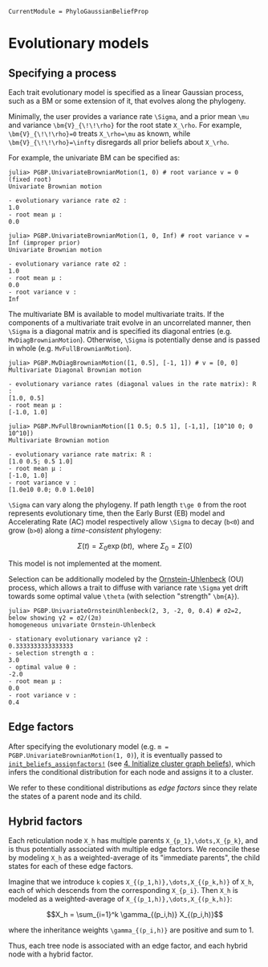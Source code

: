 ```@meta
CurrentModule = PhyloGaussianBeliefProp
```

# Evolutionary models
## Specifying a process
Each trait evolutionary model is specified as a linear Gaussian process, such as a BM or some extension of it,
that evolves along the phylogeny.

Minimally, the user provides a variance rate ``\Sigma``, and a prior mean
``\mu`` and variance ``\bm{V}_{\!\!\rho}`` for the root state ``X_\rho``.
For example, ``\bm{V}_{\!\!\rho}=0`` treats ``X_\rho=\mu`` as known, while
``\bm{V}_{\!\!\rho}=\infty`` disregards all prior beliefs about ``X_\rho``.

For example, the univariate BM can be specified as:
```@jldoctest evolutionary_models; setup = :(using PhyloGaussianBeliefProp; const PGBP = PhyloGaussianBeliefProp)
julia> PGBP.UnivariateBrownianMotion(1, 0) # root variance v = 0 (fixed root)
Univariate Brownian motion

- evolutionary variance rate σ2 :
1.0
- root mean μ :
0.0

julia> PGBP.UnivariateBrownianMotion(1, 0, Inf) # root variance v = Inf (improper prior)
Univariate Brownian motion

- evolutionary variance rate σ2 :
1.0
- root mean μ :
0.0
- root variance v :
Inf
```

The multivariate BM is available to model multivariate traits.
If the components of a multivariate trait evolve in an uncorrelated manner,
then ``\Sigma`` is a diagonal matrix and is specified its diagonal entries
(e.g. `MvDiagBrownianMotion`). Otherwise, ``\Sigma`` is potentially dense and
is passed in whole (e.g. `MvFullBrownianMotion`).
```@jldoctest evolutionary_models
julia> PGBP.MvDiagBrownianMotion([1, 0.5], [-1, 1]) # v = [0, 0]
Multivariate Diagonal Brownian motion

- evolutionary variance rates (diagonal values in the rate matrix): R :
[1.0, 0.5]
- root mean μ :
[-1.0, 1.0]

julia> PGBP.MvFullBrownianMotion([1 0.5; 0.5 1], [-1,1], [10^10 0; 0 10^10])
Multivariate Brownian motion

- evolutionary variance rate matrix: R :
[1.0 0.5; 0.5 1.0]
- root mean μ :
[-1.0, 1.0]
- root variance v :
[1.0e10 0.0; 0.0 1.0e10]
```

``\Sigma`` can vary along the phylogeny. If path length ``t\ge 0`` from the root
represents evolutionary time, then the Early Burst (EB) model and Accelerating
Rate (AC) model respectively allow ``\Sigma`` to decay (``b<0``) and grow
(``b>0``) along a *time-consistent* phylogeny:
```math
\Sigma(t) = \Sigma_0\exp(bt), \text{ where } \Sigma_0 = \Sigma(0)
```
This model is not implemented at the moment.

Selection can be additionally modeled by the
[Ornstein-Uhlenbeck](https://en.wikipedia.org/wiki/Ornstein–Uhlenbeck_process)
(OU) process, which allows a trait to diffuse with variance rate ``\Sigma`` yet
drift towards some optimal value ``\theta`` (with selection "strength"
``\bm{A}``).
```@jldoctest evolutionary_models
julia> PGBP.UnivariateOrnsteinUhlenbeck(2, 3, -2, 0, 0.4) # σ2=2, below showing γ2 = σ2/(2α)
homogeneous univariate Ornstein-Uhlenbeck

- stationary evolutionary variance γ2 :
0.3333333333333333
- selection strength α :
3.0
- optimal value θ :
-2.0
- root mean μ :
0.0
- root variance v :
0.4
```

## Edge factors
After specifying the evolutionary model
(e.g. `m = PGBP.UnivariateBrownianMotion(1, 0)`), it is eventually passed to
[`init_beliefs_assignfactors!`](@ref)
(see [4\. Initialize cluster graph beliefs](@ref)), which infers the conditional
distribution for each node and assigns it to a cluster.

We refer to these conditional distributions as *edge factors* since they relate
the states of a parent node and its child.

## Hybrid factors
Each reticulation node ``X_h`` has multiple parents ``X_{p_1},\dots,X_{p_k}``,
and is thus potentially associated with multiple edge factors.
We reconcile these by modeling ``X_h`` as a weighted-average of its
"immediate parents", the child states for each of these edge factors.

Imagine that we introduce ``k`` copies ``X_{(p_1,h)},\dots,X_{(p_k,h)}`` of
``X_h``, each of which descends from the corresponding ``X_{p_i}``. Then ``X_h``
is modeled as a weighted-average of ``X_{(p_1,h)},\dots,X_{(p_k,h)}``:
```math
X_h = \sum_{i=1}^k \gamma_{(p_i,h)} X_{(p_i,h)}
```
where the inheritance weights ``\gamma_{(p_i,h)}`` are positive and sum to 1.

Thus, each tree node is associated with an edge factor, and each hybrid node
with a hybrid factor.